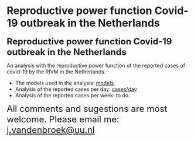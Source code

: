 Reproductive power function Covid-19 outbreak in the Netherlands
================

<font size="5"> **Reproductive power function Covid-19 outbreak in the
Netherlands**</font>

An analysis with the reproductive power function of the reported cases
of covid-19 by the RIVM in the Netherlands.

  - The models used in the analysis: [models](TheModelsUsed.pdf).
  - Analysis of the reported cases per day: [cases/day](cases_day.md)
  - Analysis of the reported cases per week: to do.

<font size="5"> All comments and sugestions are most welcome. Please
email me: <j.vandenbroek@uu.nl></font>
